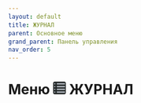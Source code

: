 ```yaml
---
layout: default
title: ЖУРНАЛ
parent: Основное меню
grand_parent: Панель управления
nav_order: 5
---
```


# Меню <img src="../../assets/icons/menus/m_zhurnal.png" width="26" height="26"> ЖУРНАЛ
